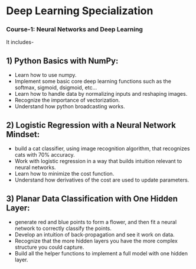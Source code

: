 # Deep Learning Specialization

### Course-1: Neural Networks and Deep Learning

It includes-

## 1) Python Basics with NumPy:
- Learn how to use numpy.
- Implement some basic core deep learning functions such as the softmax, sigmoid, dsigmoid, etc...
- Learn how to handle data by normalizing inputs and reshaping images.
- Recognize the importance of vectorization.
- Understand how python broadcasting works.

## 2) Logistic Regression with a Neural Network Mindset:
- build a cat classifier, using image recognition algorithm, that recognizes cats with 70% accuracy.
- Work with logistic regression in a way that builds intuition relevant to neural networks.
- Learn how to minimize the cost function.
- Understand how derivatives of the cost are used to update parameters.

## 3) Planar Data Classification with One Hidden Layer:
- generate red and blue points to form a flower, and then fit a neural network to correctly classify the points.
- Develop an intuition of back-propagation and see it work on data.
- Recognize that the more hidden layers you have the more complex structure you could capture.
- Build all the helper functions to implement a full model with one hidden layer.

